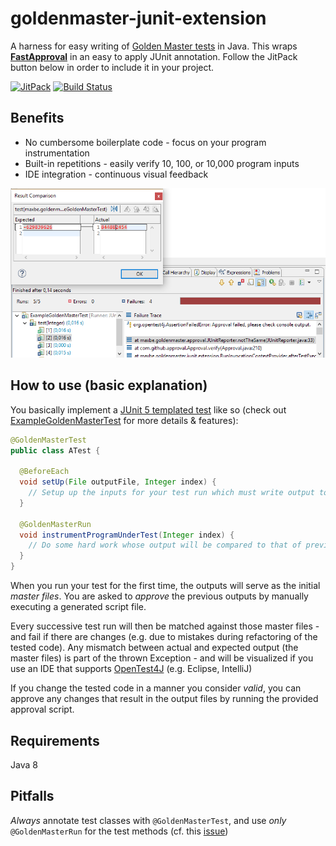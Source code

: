 # goldenmaster-junit-extension
A harness for easy writing of [Golden Master tests](https://dzone.com/articles/testing-legacy-code-golden) in Java. This wraps **[FastApproval](https://github.com/maxbechtold/fast-approval)** in an easy to apply JUnit annotation. Follow the JitPack button below in order to include it in your project.

[![JitPack](https://jitpack.io/v/maxbechtold/golden-master.svg)](https://jitpack.io/#maxbechtold/golden-master) [![Build Status](https://travis-ci.org/maxbechtold/golden-master.svg?branch=master)](https://travis-ci.org/maxbechtold/golden-master)

## Benefits

* No cumbersome boilerplate code - focus on your program instrumentation
* Built-in repetitions - easily verify 10, 100, or 10,000 program inputs
* IDE integration - continuous visual feedback

![screenshot](src/main/resources/docs/ide-support.PNG)

## How to use (basic explanation)

You basically implement a [JUnit 5 templated test](http://junit.org/junit5/docs/current/user-guide/#writing-tests-test-templates) like so (check out [ExampleGoldenMasterTest](src/test/java/maxbe/goldenmaster/example/ExampleGoldenMasterTest.java) for more details & features):

```java
@GoldenMasterTest
public class ATest {

  @BeforeEach
  void setUp(File outputFile, Integer index) {
    // Setup up the inputs for your test run which must write output to the given file
  }
  
  @GoldenMasterRun
  void instrumentProgramUnderTest(Integer index) {
    // Do some hard work whose output will be compared to that of previous runs
  }
}
```

When you run your test for the first time, the outputs will serve as the initial *master files*. You are asked to *approve* the previous outputs by manually executing a generated script file.

Every successive test run will then be matched against those master files - and fail if there are changes (e.g. due to mistakes during refactoring of the tested code). Any mismatch between actual and expected output (the master files) is part of the thrown Exception - and will be visualized if you use an IDE that supports [OpenTest4J](https://github.com/ota4j-team/opentest4j) (e.g. Eclipse, IntelliJ)

If you change the tested code in a manner you consider *valid*, you can approve any changes that result in the output files by running the provided approval script.

## Requirements
Java 8

## Pitfalls
*Always* annotate test classes with `@GoldenMasterTest`, and use *only* `@GoldenMasterRun` for the test methods (cf. this [issue](https://github.com/maxbechtold/golden-master/issues/11))
